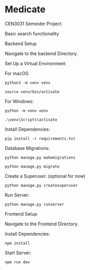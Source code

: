 # Medicate
CEN3031 Semester Project

Basic search functionality

Backend Setup

Navigate to the backend Directory.

Set Up a Virtual Environment:

For macOS:

	python3 -m venv venv
 
	source venv/bin/activate
 
For Windows:

	python -m venv venv
 
	.\venv\Scripts\activate

Install Dependencies:

	pip install -r requirements.txt

Database Migrations:

	python manage.py makemigrations

	python manage.py migrate

Create a Superuser: (optional for now)

	python manage.py createsuperuser

Run Server:

	python manage.py runserver

Frontend Setup

Navigate to the Frontend Directory.

Install Dependencies:

	npm install

Start Server:

	npm run dev
